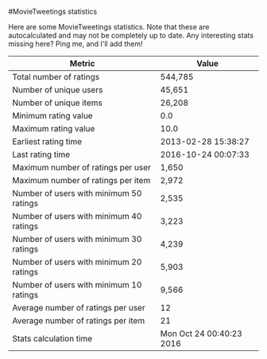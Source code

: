 #MovieTweetings statistics

Here are some MovieTweetings statistics. Note that these are autocalculated and may not be completely up to date. Any interesting stats missing here? Ping me, and I'll add them!

Metric | Value
--- | ---
Total number of ratings                 | 544,785
Number of unique users                  | 45,651
Number of unique items                  | 26,208
Minimum rating value                    | 0.0
Maximum rating value                    | 10.0
Earliest rating time                    | 2013-02-28 15:38:27
Last rating time                        | 2016-10-24 00:07:33
Maximum number of ratings per user      | 1,650
Maximum number of ratings per item      | 2,972
Number of users with minimum 50 ratings | 2,535
Number of users with minimum 40 ratings | 3,223
Number of users with minimum 30 ratings | 4,239
Number of users with minimum 20 ratings | 5,903
Number of users with minimum 10 ratings | 9,566
Average number of ratings per user      | 12
Average number of ratings per item      | 21
Stats calculation time                  | Mon Oct 24 00:40:23 2016

